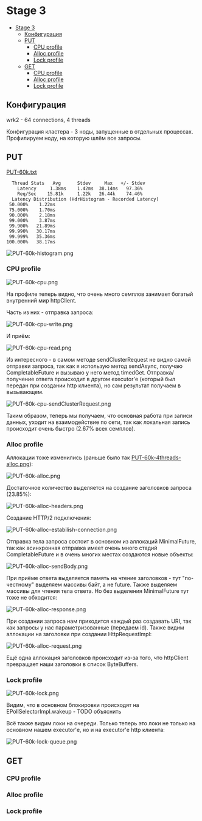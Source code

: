 # Stage 3

- [Stage 3](#stage-3)
    * [Конфигурация](#Конфигурация)
    * [PUT](#put)
        + [CPU profile](#cpu-profile)
        + [Alloc profile](#alloc-profile)
        + [Lock profile](#lock-profile)
    * [GET](#get)
        + [CPU profile](#cpu-profile-1)
        + [Alloc profile](#alloc-profile-1)
        + [Lock profile](#lock-profile-1)

## Конфигурация

wrk2 - 64 connections, 4 threads

Конфигурация кластера - 3 ноды, запущенные в отдельных процессах. Профилируем ноду, на которую шлём все запросы.

## PUT

[PUT-60k.txt](PUT-60k.txt)

```
  Thread Stats   Avg      Stdev     Max   +/- Stdev
    Latency     1.38ms    1.42ms  38.14ms   97.36%
    Req/Sec    15.81k     1.22k   26.44k    74.46%
  Latency Distribution (HdrHistogram - Recorded Latency)
 50.000%    1.22ms
 75.000%    1.70ms
 90.000%    2.18ms
 99.000%    3.87ms
 99.900%   21.89ms
 99.990%   30.17ms
 99.999%   35.36ms
100.000%   38.17ms
```

![PUT-60k-histogram.png](PUT-60k-histogram.png)

### CPU profile

![PUT-60k-cpu.png](PUT-60k-cpu.png)

На профиле теперь видно, что очень много семплов занимает богатый внутренний мир httpClient.

Часть из них - отправка запроса:

![PUT-60k-cpu-write.png](PUT-60k-cpu-write.png)

И приём:

![PUT-60k-cpu-read.png](PUT-60k-cpu-read.png)

Из интересного - в самом методе sendClusterRequest не видно самой отправки запроса, так как я использую метод sendAsync, 
получаю CompletableFuture и вызываю у него метод timedGet. Отправка/получение ответа происходит в другом executor'е 
(который был передан при создании http клиента), но сам результат получаем в вызывающем. 

![PUT-60k-cpu-sendClusterRequest.png](PUT-60k-cpu-sendClusterRequest.png)

Таким образом, теперь мы получаем, что основная работа при записи данных, уходит на взаимодействие по сети, так как 
локальная запись происходит очень быстро (2.67% всех семплов).

### Alloc profile

Аллокации тоже изменились (раньше было так [PUT-60k-4threads-alloc.png](../stage2/PUT-60k-4threads-alloc.png)):

![PUT-60k-alloc.png](PUT-60k-alloc.png)

Достаточное количество выделяется на создание заголовков запроса (23.85%):

![PUT-60k-alloc-headers.png](PUT-60k-alloc-headers.png)

Создание HTTP/2 подключения:

![PUT-60k-alloc-estabilish-connection.png](PUT-60k-alloc-estabilish-connection.png)

Отправка тела запроса состоит в основном из аллокаций MinimalFuture, так как асинхронная отправка имеет очень много 
стадий CompletableFuture и в очень многих местах создаются новые объекты:

![PUT-60k-alloc-sendBody.png](PUT-60k-alloc-sendBody.png)

При приёме ответа выделяется память на чтение заголовков - тут "по-честному" выделяем массивы байт, а не future. Также 
выделяем массивы для чтения тела ответа. Но без выделения MinimalFuture тут тоже не обходится:

![PUT-60k-alloc-response.png](PUT-60k-alloc-response.png)

При создании запроса нам приходится каждый раз создавать URI, так как запросы у нас параметризованные (передаем id).
Также видим аллокации на заголовки при создании HttpRequestImpl:

![PUT-60k-alloc-request.png](PUT-60k-alloc-request.png)

Ещё одна аллокация заголовков происходит из-за того, что httpClient превращает наши заголовки в список ByteBuffers.

### Lock profile

![PUT-60k-lock.png](PUT-60k-lock.png)

Видим, что в основном блокировки происходят на EPollSelectorImpl.wakeup - TODO объяснить

Всё также видим локи на очереди. Только теперь это локи не только на основном нашем executor'е, но и на executor'е http 
клиента:

![PUT-60k-lock-queue.png](PUT-60k-lock-queue.png)

## GET

### CPU profile



### Alloc profile



### Lock profile


